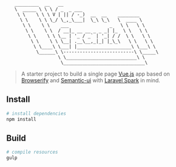 ```                 
   _________  __   __
   \  _____ \ \ \ / _  _ ___
    \ \    \ \ \ V | || / -_)  __  __    ________             
     \ \    \ \ \_/ \_,_\___|  \_\ \_\   \  ____ \
      \ \    \ \    ___               _   \ \   \ \
       \ \    \ \  / __|_ __ __ _ _ _| |_  \ \   \ \
        \ \    \ \ \__ | '_ / _` | '_| / /  \ \   \ \
         \ \    \ \ \__| .__\__,_|_| |_\_\   \ \   \ \
          \ \____\ \___| |____________________\ \___\ \
           \______\ \--------------------------\ \_____\
                   \ \__________________________\ \
                    \______________________________\

```
>  A starter project to build a single page [Vue.js](https://vuejs.org) app based on [Browserify](http://browserify.org/)
and [Semantic-ui](http://semantic-ui.com/) with [Laravel Spark](https://spark.laravel.com) in mind.

## Install

``` bash
# install dependencies
npm install
```

## Build

``` bash
# compile resources
gulp
```

